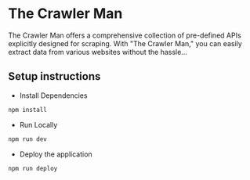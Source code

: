 # The Crawler Man

The Crawler Man offers a comprehensive collection of pre-defined APIs explicitly designed for scraping. With "The Crawler Man," you can easily extract data from various websites without the hassle...

## Setup instructions

* Install Dependencies

```bash
npm install
```

* Run Locally

```bash
npm run dev
```

* Deploy the application

```bash
npm run deploy
```
